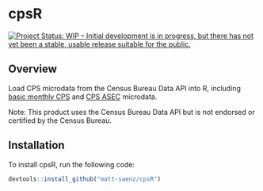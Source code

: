 # cpsR

[![Project Status: WIP – Initial development is in progress, but there has not yet been a stable, usable release suitable for the public.](https://www.repostatus.org/badges/latest/wip.svg)](https://www.repostatus.org/#wip)

## Overview

Load CPS microdata from the Census Bureau Data API into R, including [basic monthly CPS](https://www.census.gov/data/datasets/time-series/demo/cps/cps-basic.html) and [CPS ASEC](https://www.census.gov/data/datasets/time-series/demo/cps/cps-asec.html) microdata.

Note: This product uses the Census Bureau Data API but is not endorsed or certified by the Census Bureau.

## Installation

To install cpsR, run the following code:

```r
devtools::install_github("matt-saenz/cpsR")
```
